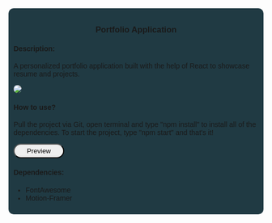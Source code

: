 <head>
<link rel="stylesheet" href="./app/src/App.css" >
</head>

<div style="background-color: #203a43;font-family:sans-serif; padding: 10px; border-radius: 10px">
  <div>
    <h3 style="text-align: center;">Portfolio Application</h3>
  </div>
  <h4>Description:</h4>
  <p>A personalized portfolio application built with the help of React to showcase resume and projects.</p>
  <img style="border-radius: 10px;" src="https://i.imgur.com/8VPu9zi.png" />

  <h4>How to use?</h4>
  <p>Pull the project via Git, open terminal and type "npm install" to install all of the dependencies. To start the project, type "npm start" and that's it!</p>

  <a href="https://hamad-portfolio.vercel.app">
    <button style="min-width:100px; border-radius: 40px; cursor: pointer; padding: 5px"><p style="padding: 0px;margin: 0px;">Preview</p>
    </button>
  </a>

  <h4>Dependencies: </h4>
  <ul>
    <li>FontAwesome</li>
    <li>Motion-Framer</li>
  </ul>
</div>
